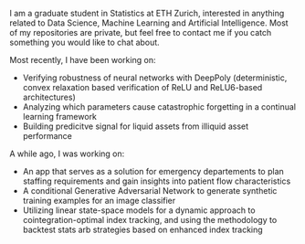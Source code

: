 I am a graduate student in Statistics at ETH Zurich, interested in anything related to Data Science, Machine Learning and Artificial Intelligence. Most of my repositories are private, but feel free to contact me if you catch something you would like to chat about. 

Most recently, I have been working on:
- Verifying robustness of neural networks with DeepPoly (deterministic, convex relaxation based verification of ReLU and ReLU6-based architectures)
- Analyzing which parameters cause catastrophic forgetting in a continual learning framework
- Building predicitve signal for liquid assets from illiquid asset performance

A while ago, I was working on:
- An app that serves as a solution for emergency departements to plan staffing requirements and gain insights into patient flow characteristics
- A conditional Generative Adversarial Network to generate synthetic training examples for an image classifier
- Utilizing linear state-space models for a dynamic approach to cointegration-optimal index tracking, and using the methodology to backtest stats arb strategies based on enhanced index tracking 

